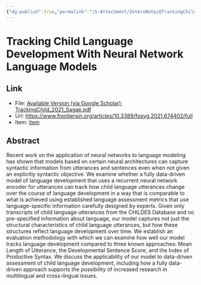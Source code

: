 ```yaml
---
{"dg-publish":true,"permalink":"/5-Attachment/ZoteroNote/@TrackingChild_2021_Sagae/","title":"Tracking Child Language Development With Neural Network Language Models"}
---
```


# Tracking Child Language Development With Neural Network Language Models
## Link
- File: [Available Version (via Google Scholar)](zotero://open-pdf/library/items/E7U6F4F3); [TrackingChild_2021_Sagae.pdf](zotero://open-pdf/library/items/XMJE775G)
- Url: https://www.frontiersin.org/articles/10.3389/fpsyg.2021.674402/full
- Item: [item](zotero://select/library/items/YZ6LK9PR)
## Abstract
Recent work on the application of neural networks to language modeling has shown that models based on certain neural architectures can capture syntactic information from utterances and sentences even when not given an explicitly syntactic objective. We examine whether a fully data-driven model of language development that uses a recurrent neural network encoder for utterances can track how child language utterances change over the course of language development in a way that is comparable to what is achieved using established language assessment metrics that use language-specific information carefully designed by experts. Given only transcripts of child language utterances from the CHILDES Database and no pre-specified information about language, our model captures not just the structural characteristics of child language utterances, but how these structures reflect language development over time. We establish an evaluation methodology with which we can examine how well our model tracks language development compared to three known approaches: Mean Length of Utterance, the Developmental Sentence Score, and the Index of Productive Syntax. We discuss the applicability of our model to data-driven assessment of child language development, including how a fully data-driven approach supports the possibility of increased research in multilingual and cross-lingual issues.